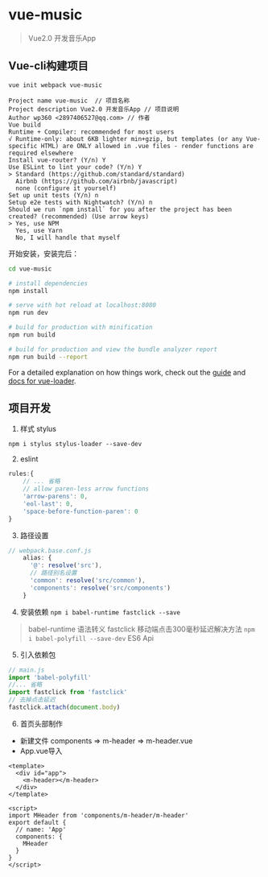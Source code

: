 # vue-music

> Vue2.0 开发音乐App

## Vue-cli构建项目

`vue init webpack vue-music`

```
Project name vue-music  // 项目名称
Project description Vue2.0 开发音乐App // 项目说明
Author wp360 <2897406527@qq.com> // 作者
Vue build
Runtime + Compiler: recommended for most users
√ Runtime-only: about 6KB lighter min+gzip, but templates (or any Vue-specific HTML) are ONLY allowed in .vue files - render functions are required elsewhere
Install vue-router? (Y/n) Y
Use ESLint to lint your code? (Y/n) Y
> Standard (https://github.com/standard/standard)
  Airbnb (https://github.com/airbnb/javascript)
  none (configure it yourself)
Set up unit tests (Y/n) n
Setup e2e tests with Nightwatch? (Y/n) n
Should we run `npm install` for you after the project has been created? (recommended) (Use arrow keys)
> Yes, use NPM
  Yes, use Yarn
  No, I will handle that myself
```
开始安装，安装完后：

``` bash
cd vue-music

# install dependencies
npm install

# serve with hot reload at localhost:8080
npm run dev

# build for production with minification
npm run build

# build for production and view the bundle analyzer report
npm run build --report
```

For a detailed explanation on how things work, check out the [guide](http://vuejs-templates.github.io/webpack/) and [docs for vue-loader](http://vuejs.github.io/vue-loader).

## 项目开发
1. 样式 stylus

`npm i stylus stylus-loader --save-dev`

2. eslint
```js
rules:{
    // ... 省略
    // allow paren-less arrow functions
    'arrow-parens': 0,
    'eol-last': 0,
    'space-before-function-paren': 0
}
```
3. 路径设置
```js
// webpack.base.conf.js
    alias: {
      '@': resolve('src'),
      // 路径别名设置
      'common': resolve('src/common'),
      'components': resolve('src/components')
    }
```

4. 安装依赖
`npm i babel-runtime fastclick --save`
> babel-runtime 语法转义
> fastclick 移动端点击300毫秒延迟解决方法
`npm i babel-polyfill --save-dev`
> ES6 Api

5. 引入依赖包
```js
// main.js
import 'babel-polyfill'
//... 省略
import fastclick from 'fastclick'
// 去掉点击延迟
fastclick.attach(document.body)
```

6. 首页头部制作
* 新建文件 components => m-header => m-header.vue
* App.vue导入
```vue
<template>
  <div id="app">
    <m-header></m-header>
  </div>
</template>

<script>
import MHeader from 'components/m-header/m-header'
export default {
  // name: 'App'
  components: {
    MHeader
  }
}
</script>
```
